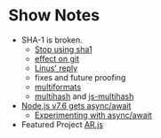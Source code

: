 # Show Notes

* SHA-1 is broken.
  * [Stop using sha1](http://www.pcworld.com/article/3173791/security/stop-using-sha1-it-s-now-completely-unsafe.html)
  * [effect on git](https://arstechnica.com/security/2017/02/at-deaths-door-for-years-widely-used-sha1-function-is-now-dead/)
   * [Linus' reply](https://duckduckgo.com/?q=linus+sha1+git&t=brave&ia=web)
  * fixes and future proofing
   * [multiformats](https://github.com/multiformats/multiformats)
   * [multihash](https://github.com/multiformats/multihash) and [js-multihash](https://github.com/multiformats/js-multihash)
* [Node.js v7.6 gets async/await](https://codeforgeek.com/2017/02/asyncawait-function-officially-shipped-nodejs-7-6-0/)
  * [Experimenting with async/await](https://blog.risingstack.com/async-await-node-js-7-nightly/)
* Featured Project [AR.js](https://github.com/jeromeetienne/AR.js)